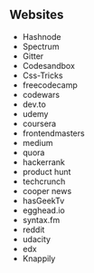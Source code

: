 
##  Websites

 - Hashnode
 - Spectrum
 - Gitter
 - Codesandbox
 - Css-Tricks
 - freecodecamp
 - codewars
 - dev.to
 - udemy
 - coursera
 - frontendmasters
 - medium
 - quora
 - hackerrank
 - product hunt
 - techcrunch
 - cooper news
 - hasGeekTv
 - egghead.io
 - syntax.fm
 - reddit
 - udacity
 - edx
 - Knappily
<!--stackedit_data:
eyJoaXN0b3J5IjpbLTE1MjA3MzM5MDEsLTE1MjA3MzM5MDEsLT
E1MjA3MzM5MDEsOTAzNzE5MDE5XX0=
-->